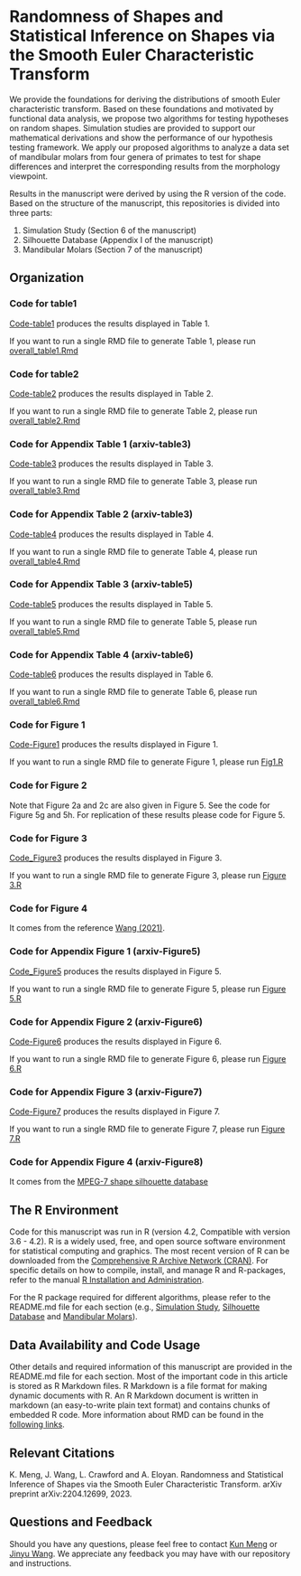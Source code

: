 # Randomness of Shapes and Statistical Inference on Shapes via the Smooth Euler Characteristic Transform
We provide the foundations for deriving the distributions of smooth Euler characteristic transform. Based on these foundations and motivated by functional data analysis, we propose two algorithms for testing hypotheses on random shapes. Simulation studies are provided to support our mathematical derivations and show the performance of our hypothesis testing framework. We apply our proposed algorithms to analyze a data set of mandibular molars from four genera of primates to test for shape differences and interpret the corresponding results from the morphology viewpoint.

Results in the manuscript were derived by using the R version of the code. Based on the structure of the manuscript, this repositories is divided into three parts:
1. Simulation Study (Section 6 of the manuscript)
2. Silhouette Database (Appendix I of the manuscript)
3. Mandibular Molars (Section 7 of the manuscript)

## Organization

### Code for table1
[Code-table1](https://github.com/JinyuWang123/TDA/tree/main/Simulation%20Study/Code-table1) produces the results displayed in Table 1.

If you want to run a single RMD file to generate Table 1, please run [overall_table1.Rmd
](https://github.com/JinyuWang123/TDA/blob/main/Simulation%20Study/Code-table1/overall_table1.Rmd)
### Code for table2
[Code-table2](https://github.com/JinyuWang123/TDA/tree/main/Mandibular%20Molars/Code_table2) produces the results displayed in Table 2.

If you want to run a single RMD file to generate Table 2, please run [overall_table2.Rmd
](https://github.com/JinyuWang123/TDA/blob/main/Mandibular%20Molars/Code_table2/overall_table2.Rmd)
### Code for Appendix Table 1 (arxiv-table3)
[Code-table3](https://github.com/JinyuWang123/TDA/tree/main/Silhouette%20Database/Code_table3) produces the results displayed in Table 3.

If you want to run a single RMD file to generate Table 3, please run [overall_table3.Rmd
](https://github.com/JinyuWang123/TDA/blob/main/Silhouette%20Database/Code_table3/overall_table3.Rmd)
### Code for Appendix Table 2 (arxiv-table3)
[Code-table4](https://github.com/JinyuWang123/TDA/tree/main/Simulation%20Study/Code_table4) produces the results displayed in Table 4.

If you want to run a single RMD file to generate Table 4, please run [overall_table4.Rmd
](https://github.com/JinyuWang123/TDA/blob/main/Simulation%20Study/Code_table4/overall_table4.Rmd)
### Code for Appendix Table 3 (arxiv-table5)
[Code-table5](https://github.com/JinyuWang123/TDA/tree/main/Simulation%20Study/Code_table5) produces the results displayed in Table 5.

If you want to run a single RMD file to generate Table 5, please run [overall_table5.Rmd
](https://github.com/JinyuWang123/TDA/blob/main/Simulation%20Study/Code_table5/overall_table5.Rmd)
### Code for Appendix Table 4 (arxiv-table6)
[Code-table6](https://github.com/JinyuWang123/TDA/tree/main/Simulation%20Study/Code_table6) produces the results displayed in Table 6.

If you want to run a single RMD file to generate Table 6, please run [overall_table6.Rmd
](https://github.com/JinyuWang123/TDA/blob/main/Simulation%20Study/Code_table6/overall_table6.Rmd)
### Code for Figure 1
[Code-Figure1](https://github.com/JinyuWang123/TDA/tree/main/Mandibular%20Molars/Code_Figure1) produces the results displayed in Figure 1.

If you want to run a single RMD file to generate Figure 1, please run [Fig1.R
](https://github.com/JinyuWang123/TDA/blob/main/Mandibular%20Molars/Code_Figure1/Fig1.R)
### Code for Figure 2
Note that Figure 2a and 2c are also given in Figure 5. See the code for Figure 5g and 5h. For replication of these results please code for Figure 5.
### Code for Figure 3
[Code_Figure3](https://github.com/JinyuWang123/TDA/tree/main/Simulation%20Study/Code_Figure3) produces the results displayed in Figure 3.

If you want to run a single RMD file to generate Figure 3, please run [Figure 3.R](https://github.com/JinyuWang123/TDA/blob/main/Simulation%20Study/Code_Figure3/Figure%203.R)
### Code for Figure 4
It comes from the reference [Wang (2021)](https://projecteuclid.org/journals/annals-of-applied-statistics/volume-15/issue-2/A-statistical-pipeline-for-identifying-physical-features-that-differentiate-classes/10.1214/20-AOAS1430.full).
### Code for Appendix Figure 1 (arxiv-Figure5)
[Code_Figure5](https://github.com/JinyuWang123/TDA/tree/main/Simulation%20Study/Code_Figure5) produces the results displayed in Figure 5.

If you want to run a single RMD file to generate Figure 5, please run [Figure 5.R
](https://github.com/JinyuWang123/TDA/blob/main/Simulation%20Study/Code_Figure5/Figure%205.R)
### Code for Appendix Figure 2 (arxiv-Figure6)
[Code-Figure6](https://github.com/JinyuWang123/TDA/tree/main/Simulation%20Study/Code_Figure6) produces the results displayed in Figure 6.

If you want to run a single RMD file to generate Figure 6, please run [Figure 6.R
](https://github.com/JinyuWang123/TDA/blob/main/Simulation%20Study/Code_Figure6/Figure%206.R)
### Code for Appendix Figure 3 (arxiv-Figure7)
[Code-Figure7](https://github.com/JinyuWang123/TDA/tree/main/Simulation%20Study/Code_Figure7) produces the results displayed in Figure 7.

If you want to run a single RMD file to generate Figure 7, please run [Figure 7.R
](https://github.com/JinyuWang123/TDA/blob/main/Simulation%20Study/Code_Figure7/Figure%207.R)
### Code for Appendix Figure 4 (arxiv-Figure8)
It comes from the [MPEG-7 shape silhouette database](https://dabi.temple.edu/external/shape/MPEG7/dataset.html)
## The R Environment
Code for this manuscript was run in R (version 4.2, Compatible with version 3.6 - 4.2). R is a widely used, free, and open source software environment for statistical computing and graphics. The most recent version of R can be downloaded from the [Comprehensive R Archive Network (CRAN)](https://cran.r-project.org/). For specific details on how to compile, install, and manage R and R-packages, refer to the manual [R Installation and Administration](https://cran.r-project.org/doc/manuals/r-release/R-admin.html).

For the R package required for different algorithms, please refer to the README.md file for each section (e.g., [Simulation Study](https://github.com/JinyuWang123/TDA/blob/main/Simulation%20Study/README.md), [Silhouette Database](https://github.com/JinyuWang123/TDA/blob/main/Silhouette%20Database/README.md) and [Mandibular Molars](https://github.com/JinyuWang123/TDA/blob/main/Mandibular%20Molars/README.md)).
## Data Availability and Code Usage
Other details and required information of this manuscript are provided in the README.md file for each section. Most of the important code in this article is stored as R Markdown files. R Markdown is a file format for making dynamic documents with R. An R Markdown document is written in markdown (an easy-to-write plain text format) and contains chunks of embedded R code. More information about RMD can be found in the [following links](https://rmarkdown.rstudio.com/articles_intro.html).
## Relevant Citations
K. Meng, J. Wang, L. Crawford and A. Eloyan. Randomness and Statistical Inference of Shapes via the Smooth Euler Characteristic Transform. arXiv preprint 	arXiv:2204.12699, 2023.
## Questions and Feedback
Should you have any questions, please feel free to contact [Kun Meng](mailto:kun_meng@brown.edu) or [Jinyu Wang](mailto:jinyu_wang@brown.edu).
We appreciate any feedback you may have with our repository and instructions.
